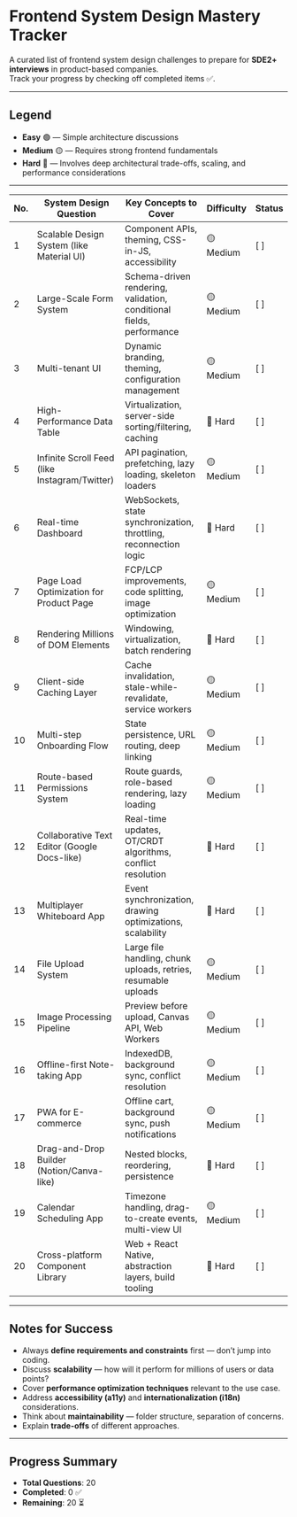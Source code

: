 # Frontend System Design Mastery Tracker

A curated list of frontend system design challenges to prepare for **SDE2+ interviews** in product-based companies.  
Track your progress by checking off completed items ✅.

---

## Legend
- **Easy** 🟢 — Simple architecture discussions
- **Medium** 🟡 — Requires strong frontend fundamentals
- **Hard** 🔴 — Involves deep architectural trade-offs, scaling, and performance considerations

---

| No. | System Design Question | Key Concepts to Cover | Difficulty | Status |
|-----|------------------------|-----------------------|------------|--------|
| 1 | Scalable Design System (like Material UI) | Component APIs, theming, CSS-in-JS, accessibility | 🟡 Medium | [ ] |
| 2 | Large-Scale Form System | Schema-driven rendering, validation, conditional fields, performance | 🟡 Medium | [ ] |
| 3 | Multi-tenant UI | Dynamic branding, theming, configuration management | 🟡 Medium | [ ] |
| 4 | High-Performance Data Table | Virtualization, server-side sorting/filtering, caching | 🔴 Hard | [ ] |
| 5 | Infinite Scroll Feed (like Instagram/Twitter) | API pagination, prefetching, lazy loading, skeleton loaders | 🟡 Medium | [ ] |
| 6 | Real-time Dashboard | WebSockets, state synchronization, throttling, reconnection logic | 🔴 Hard | [ ] |
| 7 | Page Load Optimization for Product Page | FCP/LCP improvements, code splitting, image optimization | 🟡 Medium | [ ] |
| 8 | Rendering Millions of DOM Elements | Windowing, virtualization, batch rendering | 🔴 Hard | [ ] |
| 9 | Client-side Caching Layer | Cache invalidation, stale-while-revalidate, service workers | 🟡 Medium | [ ] |
| 10 | Multi-step Onboarding Flow | State persistence, URL routing, deep linking | 🟡 Medium | [ ] |
| 11 | Route-based Permissions System | Route guards, role-based rendering, lazy loading | 🟡 Medium | [ ] |
| 12 | Collaborative Text Editor (Google Docs-like) | Real-time updates, OT/CRDT algorithms, conflict resolution | 🔴 Hard | [ ] |
| 13 | Multiplayer Whiteboard App | Event synchronization, drawing optimizations, scalability | 🔴 Hard | [ ] |
| 14 | File Upload System | Large file handling, chunk uploads, retries, resumable uploads | 🟡 Medium | [ ] |
| 15 | Image Processing Pipeline | Preview before upload, Canvas API, Web Workers | 🟡 Medium | [ ] |
| 16 | Offline-first Note-taking App | IndexedDB, background sync, conflict resolution | 🟡 Medium | [ ] |
| 17 | PWA for E-commerce | Offline cart, background sync, push notifications | 🟡 Medium | [ ] |
| 18 | Drag-and-Drop Builder (Notion/Canva-like) | Nested blocks, reordering, persistence | 🔴 Hard | [ ] |
| 19 | Calendar Scheduling App | Timezone handling, drag-to-create events, multi-view UI | 🟡 Medium | [ ] |
| 20 | Cross-platform Component Library | Web + React Native, abstraction layers, build tooling | 🔴 Hard | [ ] |

---

## Notes for Success
- Always **define requirements and constraints** first — don’t jump into coding.
- Discuss **scalability** — how will it perform for millions of users or data points?
- Cover **performance optimization techniques** relevant to the use case.
- Address **accessibility (a11y)** and **internationalization (i18n)** considerations.
- Think about **maintainability** — folder structure, separation of concerns.
- Explain **trade-offs** of different approaches.

---

## Progress Summary
- **Total Questions**: 20
- **Completed**: 0 ✅
- **Remaining**: 20 ⏳
